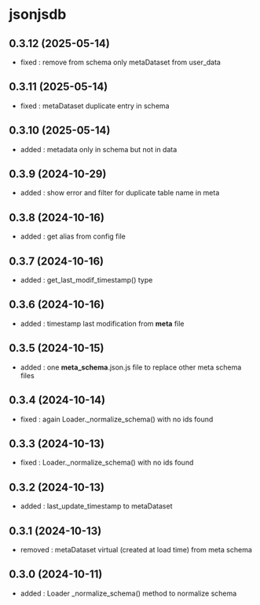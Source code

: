 # jsonjsdb

## 0.3.12 (2025-05-14)
- fixed : remove from schema only metaDataset from user_data 

## 0.3.11 (2025-05-14)
- fixed : metaDataset duplicate entry in schema

## 0.3.10 (2025-05-14)
- added : metadata only in schema but not in data

## 0.3.9 (2024-10-29)
- added : show error and filter for duplicate table name in meta

## 0.3.8 (2024-10-16)
- added : get alias from config file

## 0.3.7 (2024-10-16)
- added : get_last_modif_timestamp() type

## 0.3.6 (2024-10-16)

- added : timestamp last modification from __meta__ file

## 0.3.5 (2024-10-15)

- added : one __meta_schema__.json.js file to replace other meta schema files

## 0.3.4 (2024-10-14)

- fixed : again Loader._normalize_schema() with no ids found

## 0.3.3 (2024-10-13)

- fixed : Loader._normalize_schema() with no ids found

## 0.3.2 (2024-10-13)

- added : last_update_timestamp to metaDataset

## 0.3.1 (2024-10-13)

- removed : metaDataset virtual (created at load time) from meta schema

## 0.3.0 (2024-10-11)

- added : Loader \_normalize_schema() method to normalize schema

